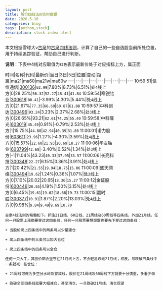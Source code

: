 ```yaml
---
layout: post
title: 股价四线法则实时数据
date: 2020-5-10
categories: blog
tags: [python,stock]
description: stock index alert
---
```



本文根据雪球大v[古泉](https://xueqiu.com/u/7148646888)的[古泉四线法则](https://xueqiu.com/7148646888/130498192)，计算了自己的一些自选股当前所处位置，用于持续追踪验证，帮助自己进行判断。

**说明**：下表中4线对应取值为`红色`表示最新价处于对应指标上方，属正面

时间|名称|代码|最新价|当日|3日|5日|位置|变动|距离|ma21|ma60|ma21w|ma60w
---|---|---|---|---|---|---|---|---
10:59:51|信维通信|[300136](https://xueqiu.com/S/SZ300136)|`62.99`|7.80%|8.73%|6.51%|处`4`线上方|0|28.25%|`56.32`|`52.27`|`48.41`|`41.84`
10:59:54|寒锐钴业|[300618](https://xueqiu.com/S/SZ300618)|`80.41`|-3.99%|4.30%|5.44%|处`4`线上方|0|21.67%|`77.35`|`66.60`|`60.87`|`61.88`
10:59:57|中科创达|[300496](https://xueqiu.com/S/SZ300496)|`93.24`|3.23%|2.37%|2.68%|处`3`线上方|0|26.65%|93.21|`82.61`|`74.25`|`55.40`
10:59:58|中科曙光|[603019](https://xueqiu.com/S/SH603019)|`45.49`|0.91%|-0.79%|2.53%|处`4`线上方|1|15.75%|`44.88`|`42.94`|`40.39`|`31.80`
11:00:01|诺力股份|[603611](https://xueqiu.com/S/SH603611)|`23.96`|1.27%|-4.30%|3.59%|处`4`线上方|0|15.57%|`22.60`|`21.93`|`20.69`|`18.27`
11:00:06|华友钴业|[603799](https://xueqiu.com/S/SH603799)|`42.68`|-3.40%|0.52%|1.34%|处`3`线上方|-1|11.04%|43.23|`40.33`|`37.95`|`33.57`
11:00:06|长亮科技|[300348](https://xueqiu.com/S/SZ300348)|`22.27`|6.15%|0.36%|3.91%|处`4`线上方|1|20.42%|`21.55`|`19.94`|`18.75`|`15.06`
11:00:09|盛天网络|[300494](https://xueqiu.com/S/SZ300494)|`19.62`|1.24%|0.36%|1.07%|处`2`线上方|0|7.10%|20.02|20.65|`18.36`|`15.27`
11:00:12|金证股份|[600446](https://xueqiu.com/S/SH600446)|`20.65`|4.19%|1.50%|3.15%|处`4`线上方|0|6.45%|`19.61`|`19.62`|`18.68`|`19.73`
11:00:15|赢时胜|[300377](https://xueqiu.com/S/SZ300377)|`10.91`|1.87%|2.20%|13.03%|处`4`线上方|0|9.98%|`9.84`|`9.49`|`9.69`|`10.70`

```
古泉4线法则的精髓如下。抓住21日线、60日线、21周线及60周线等四条线，外加21月线，任何一只股票上涨都要穿过这四条线，任何一只股票要想爆雷也要先下穿过这四条线：

+ 当股价爬上四条线中的两条可以少量建仓

+ 爬上四条线中的三条可以加大仓位

+ 爬上四条线中的四条可以全仓

任何一只大牛，其股价都会坚守在21月线上方，不会轻易跌破21月线；相反，每跌破四条线中一条就减一些仓位：

+ 21周线可做为多空分水岭及警戒线，股价在21周线及60周线下方就要十分慎重，多看少做

+ 跌破全部四条线就要大幅减仓，甚至清仓，一旦跌破21月线，清仓观望
```
